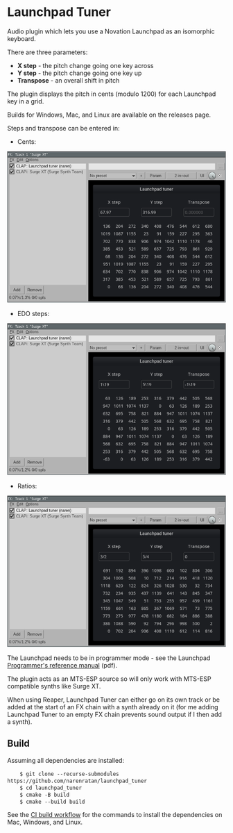 Launchpad Tuner
===============

Audio plugin which lets you use a Novation Launchpad as an isomorphic keyboard.

There are three parameters:
- **X step** - the pitch change going one key across
- **Y step** - the pitch change going one key up
- **Transpose** - an overall shift in pitch

The plugin displays the pitch in cents (modulo 1200) for each Launchpad key in
a grid.

Builds for Windows, Mac, and Linux are available on the releases page.

Steps and transpose can be entered in:

- Cents:

![cents](images/cents.png)

- EDO steps:

![edo_steps](images/edo_steps.png)

- Ratios:

![ratios](images/ratios.png)

The Launchpad needs to be in programmer mode - see the Launchpad [Programmer's
reference
manual](https://fael-downloads-prod.focusrite.com/customer/prod/s3fs-public/downloads/Launchpad%20X%20-%20Programmers%20Reference%20Manual.pdf)
(pdf).

The plugin acts as an MTS-ESP source so will only work with MTS-ESP compatible
synths like Surge XT.

When using Reaper, Launchpad Tuner can either go on its own track or be added
at the start of an FX chain with a synth already on it (for me adding Launchpad
Tuner to an empty FX chain prevents sound output if I then add a synth).

Build
-----
Assuming all dependencies are installed:
```console
    $ git clone --recurse-submodules https://github.com/narenratan/launchpad_tuner
    $ cd launchpad_tuner
    $ cmake -B build
    $ cmake --build build
```
See the [CI build workflow](.github/workflows/build.yml) for the commands to
install the dependencies on Mac, Windows, and Linux.
